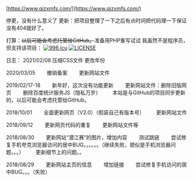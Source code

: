 [https://www.qjzxmfs.com/](https://www.qjzxmfs.com/)

停更，没有什么意义了
更新：把项目整理了一下之后有点时间把代码理一下保证没有404就好了。
           
打算：~~以后可能会考虑托管给GitHub。~~准备用PHP重写试试
我虽然不是程序员，但支持该项目：
<a href="https://996.icu"><img src="https://img.shields.io/badge/link-996.icu-red.svg" alt="996.icu" /></a> [![LICENSE](https://img.shields.io/badge/license-Anti%20996-blue.svg)](https://github.com/996icu/996.ICU/blob/master/LICENSE)

日志：
2021/02/08
    压缩CSS文件
    更改年份

2020/03/05
　　撤销备案
　　更新网站文件

2019/02/17-18
　　新年好，这次没有功能更新
　　更新网站文件：删除旧版网页
　　删除百度统计服务JS（隐私万岁）
　　本站是与GitHub的项目同步更新的，以后可能会考虑托管给GitHub。

2018/10/01
　　全面更新网页（V2.0）（假装自己有版本号）
　　更新网站文件

2018/09/12
　　更新网页代码的重复
　　更新网站文件等

2018/08/30
　　更新网站“潜江赛”的图片，增加内容
　　测试跳链
　　尝试修复手机夸克浏览器访问的居中BUG。。。。。。（继续失败，貌似是手机浏览器问题。。。）
　　更新细节上的问题。。

2018/08/29
　　更新网站主页的信息
　　增加链接
　　尝试修复手机访问的居中BUG。。。（失败）
